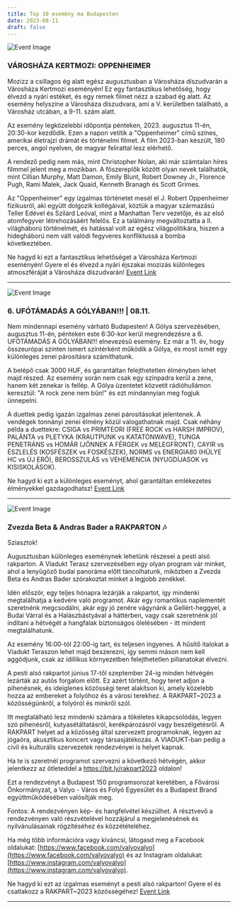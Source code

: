 ```yaml
---
title: Top 10 esemény ma Budapesten
date: 2023-08-11
draft: false
---
```


![Event Image](https://scontent.fbud3-1.fna.fbcdn.net/v/t39.30808-6/365096747_657049099779286_1428088044369935878_n.jpg?stp=dst-jpg_s960x960&_nc_cat=111&ccb=1-7&_nc_sid=83ddde&_nc_ohc=wusBkmBm4KwAX8h-ZI-&_nc_ht=scontent.fbud3-1.fna&oh=00_AfDfNGuTy09-OOc2nt-Rf1UW31zBTcQu9F5DUkxoOFMntw&oe=64DB5D5B)

 ### VÁROSHÁZA KERTMOZI: OPPENHEIMER

Mozizz a csillagos ég alatt egész augusztusban a Városháza díszudvarán a Városháza Kertmozi eseményén! Ez egy fantasztikus lehetőség, hogy élvezd a nyári estéket, és egy remek filmet nézz a szabad ég alatt. Az esemény helyszíne a Városháza díszudvara, ami a V. kerületben található, a Városház utcában, a 9-11. szám alatt.

Az esemény legközelebbi időpontja pénteken, 2023. augusztus 11-én, 20:30-kor kezdődik. Ezen a napon vetítik a "Oppenheimer" című színes, amerikai életrajzi drámát és történelmi filmet. A film 2023-ban készült, 180 perces, angol nyelven, de magyar felirattal lesz elérhető.

A rendező pedig nem más, mint Christopher Nolan, aki már számtalan híres filmmel jelent meg a mozikban. A főszereplők között olyan nevek találhatók, mint Cillian Murphy, Matt Damon, Emily Blunt, Robert Downey Jr., Florence Pugh, Rami Malek, Jack Quaid, Kenneth Branagh és Scott Grimes.

Az "Oppenheimer" egy izgalmas történetet mesél el J. Robert Oppenheimer fizikusról, aki együtt dolgozik kollégáival, köztük a magyar származású Teller Edével és Szilárd Leóval, mint a Manhattan Terv vezetője, és az első atomfegyver létrehozásáért felelős. Ez a találmány megváltoztatta a II. világháború történelmét, és hatással volt az egész világpolitikára, hiszen a hidegháború nem vált valódi fegyveres konfliktussá a bomba következtében.

Ne hagyd ki ezt a fantasztikus lehetőséget a Városháza Kertmozi eseményén! Gyere el és élvezd a nyári éjszakai mozizás különleges atmoszféráját a Városháza díszudvarán!
[Event Link](https://facebook.com/events/9763479197027225)

---
![Event Image](https://scontent.fbud3-1.fna.fbcdn.net/v/t39.30808-6/365036075_297595309600597_4088376264779705793_n.jpg?stp=dst-jpg_s960x960&_nc_cat=110&ccb=1-7&_nc_sid=340051&_nc_ohc=982tDSjpUjsAX-9GD2w&_nc_ht=scontent.fbud3-1.fna&oh=00_AfAFxaluWd4zn9nO5iySKS95zRKc8ff6xlCMT4SfwR-1gg&oe=64DA8FAA)

 ### 6. UFÓTÁMADÁS A GÓLYÁBAN!!! | 08.11. 

Nem mindennapi esemény várható Budapesten! A Gólya szervezésében, augusztus 11-én, pénteken este 6:30-kor kerül megrendezésre a 6. UFÓTÁMADÁS A GÓLYÁBAN!!! elnevezésű esemény. Ez már a 11. év, hogy összeurópai szinten ismert színtérként működik a Gólya, és most ismét egy különleges zenei párosításra számíthatunk.

A belépő csak 3000 HUF, és garantáltan felejthetetlen élményben lehet majd részed. Az esemény során nem csak egy színpadra kerül a zene, hanem két zenekar is fellép. A Gólya üzentetet közvetít rádióhullámon keresztül: "A rock zene nem bűn!" és ezt mindannyian meg fogjuk ünnepelni.

A duettek pedig igazán izgalmas zenei párosításokat jelentenek. A vendégek tonnányi zenei élmény közül válogathatnak majd. Csak néhány példa a duettekre: CSIGA vs PRIMTEORI (FREE ROCK vs HARSH IMPROV), PALÁNTA vs PLETYKA (KRAUTPUNK vs KATATÓNWAVE), TUNGA PENETRÁNS vs HOMÁR (JÖNNEK A FÉRGEK vs MELEGFRONT), CAYIR vs ÉSZLELÉS (KOSFÉSZEK vs FOSKÉSZEK), NORMS vs ENERGIA80 (HÜLYE HC vs ÚJ ERŐ), BEROSSZULÁS vs VEHEMENCIA (NYUGDÍJASOK vs KISISKOLÁSOK). 

Ne hagyd ki ezt a különleges eseményt, ahol garantáltan emlékezetes élményekkel gazdagodhatsz!
[Event Link](https://facebook.com/events/626467796126783)

---
![Event Image](https://scontent.fbud3-1.fna.fbcdn.net/v/t39.30808-6/363278077_136004176199382_7000984927500077965_n.jpg?stp=dst-jpg_p180x540&_nc_cat=105&ccb=1-7&_nc_sid=83ddde&_nc_ohc=IDi5HsE8z2AAX95a5vQ&_nc_ht=scontent.fbud3-1.fna&oh=00_AfBICeUNlRHxLZnCQXpTBHjWLJhU6qalt-7HRzFw2bBafw&oe=64DBAE2B)

 ### Zvezda Beta & Andras Bader a RAKPARTON 🎶

Sziasztok!

Augusztusban különleges eseménynek lehetünk részesei a pesti alsó rakparton. A Viadukt Terasz szervezésében egy olyan program vár minket, ahol a lenyűgöző budai panoráma előtt táncolhatunk, miközben a Zvezda Beta és Andras Bader szórakoztat minket a legjobb zenékkel.

Idén először, egy teljes hónapra lezárják a rakpartot, így mindenki megtalálhatja a kedvére való programot. Akár egy romantikus naplementét szeretnénk megcsodálni, akár egy jó zenére vágynánk a Gellért-heggyel, a Budai Várral és a Halászbástyával a háttérben, vagy csak szeretnénk jól indítani a hétvégét a hangfalak biztonságos ölelésében - itt mindent megtalálhatunk.

Az esemény 16:00-tól 22:00-ig tart, és teljesen ingyenes. A hűsítő italokat a Viadukt Teraszon lehet majd beszerezni, így semmi máson nem kell aggódjunk, csak az idillikus környezetben felejthetetlen pillanatokat élvezni.

A pesti alsó rakpartot június 17-től szeptember 24-ig minden hétvégén lezárták az autós forgalom előtt. Ez azért történt, hogy teret adjon a pihenésnek, és ideiglenes közösségi teret alakítson ki, amely közelebb hozza az embereket a folyóhoz és a városi terekhez. A RAKPART~2023 a közösségünkről, a folyóról és minkről szól.

Itt megtalálható lesz mindenki számára a tökéletes kikapcsolódás, legyen szó pihenésről, kutyasétáltatásról, kerékpározásról vagy beszélgetésről. A RAKPART helyet ad a közösség által szervezett programoknak, legyen az jógaóra, akusztikus koncert vagy társasjátékozás. A VIADUKT-ban pedig a civil és kulturális szervezetek rendezvényei is helyet kapnak.

Ha te is szeretnél programot szervezni a következő hétvégén, akkor jelentkezz az ötleteddel a https://bit.ly/rakpart2023 oldalon!

Ezt a rendezvényt a Budapest 150 programsorozat keretében, a Fővárosi Önkormányzat, a Valyo - Város és Folyó Egyesület és a Budapest Brand együttműködésében valósítják meg.

Fontos: A rendezvényen kép- és hangfelvétel készülhet. A résztvevő a rendezvényen való részvételével hozzájárul a megjelenésének és nyilvánulásainak rögzítéséhez és közzétételéhez.

Ha még több információra vagy kíváncsi, látogasd meg a Facebook oldalukat: [https://www.facebook.com/valyovalyo](https://www.facebook.com/valyovalyo) és az Instagram oldalukat: [https://www.instagram.com/valyovalyo](https://www.instagram.com/valyovalyo).

Ne hagyd ki ezt az izgalmas eseményt a pesti alsó rakparton! Gyere el és csatlakozz a RAKPART~2023 közösségéhez!
[Event Link](https://facebook.com/events/206142792089020)

---
